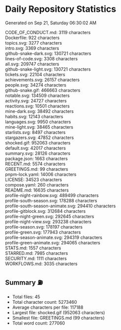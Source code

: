 # Daily Repository Statistics
Generated on Sep 21, Saturday 06:30:02 AM  

CODE_OF_CONDUCT.md: 3119 characters  
Dockerfile: 922 characters  
topics.svg: 3277 characters  
intro.svg: 3369 characters  
github-snake-dark.svg: 130721 characters  
lines-of-code.svg: 3308 characters  
all.svg: 209747 characters  
github-snake-light.svg: 130721 characters  
tickets.svg: 22104 characters  
achievements.svg: 26157 characters  
people.svg: 34274 characters  
github-snake.gif: 466663 characters  
notable.svg: 134509 characters  
activity.svg: 24727 characters  
reactions.svg: 10501 characters  
mine-dark.svg: 38492 characters  
habits.svg: 12143 characters  
languages.svg: 9950 characters  
mine-light.svg: 38465 characters  
starlists.svg: 8497 characters  
stargazers.svg: 47852 characters  
shocked.gif: 952063 characters  
default.svg: 42017 characters  
summary.svg: 28126 characters  
package.json: 1663 characters  
RECENT.md: 5574 characters  
GREETINGS.md: 99 characters  
pnpm-lock.yaml: 14006 characters  
LICENSE: 34523 characters  
compose.yaml: 260 characters  
README.md: 16635 characters  
profile-night-rainbow.svg: 489499 characters  
profile-south-season.svg: 178288 characters  
profile-south-season-animate.svg: 294410 characters  
profile-gitblock.svg: 312684 characters  
profile-night-green.svg: 292645 characters  
profile-night-view.svg: 293238 characters  
profile-season.svg: 178197 characters  
profile-green.svg: 177943 characters  
profile-season-animate.svg: 294319 characters  
profile-green-animate.svg: 294065 characters  
STATS.md: 1557 characters  
STARRED.md: 7985 characters  
SECURITY.md: 1111 characters  
WORKFLOWS.md: 3035 characters  

## Summary ⛽  
- Total files: 45  
- Total character count: 5273460  
- Average characters per file: 117188  
- Largest file: shocked.gif (952063 characters)  
- Smallest file: GREETINGS.md (99 characters)  
- Total word count: 277060  
